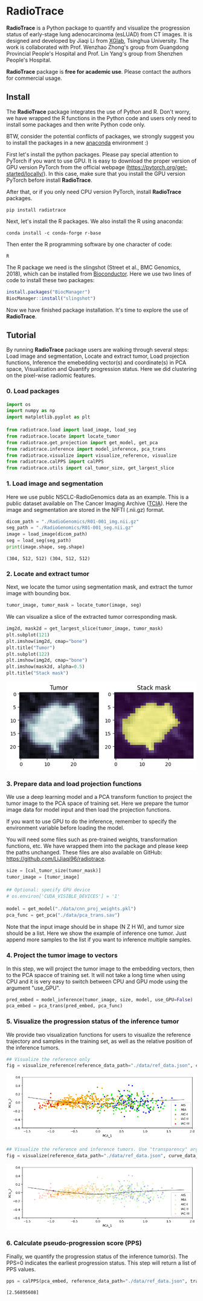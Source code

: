 # RadioTrace

**RadioTrace** is a Python package to quantify and visualize the progression status of early-stage lung adenocarcinoma (esLUAD) from CT images. It is designed and developed by Jiaqi Li from [XGlab](http://bioinfo.au.tsinghua.edu.cn/member/xuegonglab/), Tsinghua University. The work is collaborated with Prof. Wenzhao Zhong's group from Guangdong Provincial People's Hospital and Prof. Lin Yang's group from Shenzhen People's Hospital.

**RadioTrace** package is **free for academic use**. Please contact the authors for commercial usage.

## Install
The **RadioTrace** package integrates the use of Python and R. Don't worry, we have wrapped the R functions in the Python code and users only need to install some packages and then write Python code only.  

BTW, consider the potential conflicts of packages, we strongly suggest you to install the packages in a new [anaconda](https://www.anaconda.com/products/distribution) environment :)  

First let's install the python packages. Please pay special attention to PyTorch if you want to use GPU. It is easy to download the proper version of GPU version PyTorch from the official webpage (https://pytorch.org/get-started/locally/). In this case, make sure that you install the GPU version PyTorch before install **RadioTrace**.  

After that, or if you only need CPU version PyTorch, install **RadioTrace** packages.
```
pip install radiotrace
```

Next, let's install the R packages. We also install the R using anaconda:  
```
conda install -c conda-forge r-base
```

Then enter the R programming software by one character of code:
```
R
```

The R package we need is the slingshot (Street et al., BMC Genomics, 2018), which can be installed from [Bioconductor](https://www.bioconductor.org/packages/release/bioc/html/slingshot.html). Here we use two lines of code to install these two packages:  
```R
install.packages("BiocManager")  
BiocManager::install("slingshot")
```

Now we have finished package installation. It's time to explore the use of **RadioTrace**.  



## Tutorial

By running **RadioTrace** package users are walking through several steps: Load image and segmentation, Locate and extract tumor, Load projection functions, Inference the emebedding vector(s) and coordinate(s) in PCA space, Visualization and Quantify progression status. Here we did clustering on the pixel-wise radiomic features.   

### 0. Load packages

```python
import os
import numpy as np
import matplotlib.pyplot as plt

from radiotrace.load import load_image, load_seg
from radiotrace.locate import locate_tumor
from radiotrace.get_projection import get_model, get_pca
from radiotrace.inference import model_inference, pca_trans
from radiotrace.visualize import visualize_reference, visualize
from radiotrace.calPPS import calPPS
from radiotrace.utils import cal_tumor_size, get_largest_slice
```

### 1. Load image and segmentation

Here we use public NSCLC-RadioGenomics data as an example. This is a public dataset available on The Cancer Imaging Archive ([TCIA](https://www.cancerimagingarchive.net/)). Here the image and segmentation are stored in the NIFTI (.nii.gz) format.  


```python
dicom_path = "./RadioGenomics/R01-001_img.nii.gz"
seg_path = "./RadioGenomics/R01-001_seg.nii.gz"
image = load_image(dicom_path)
seg = load_seg(seg_path)
print(image.shape, seg.shape)
```

```
(304, 512, 512) (304, 512, 512)
```


### 2. Locate and extract tumor

Next, we locate the tumor using segmentation mask, and extract the tumor image with bounding box.   
```python
tumor_image, tumor_mask = locate_tumor(image, seg)
```

We can visualize a slice of the extracted tumor corresponding mask.
```python
img2d, mask2d = get_largest_slice(tumor_image, tumor_mask)
plt.subplot(121)
plt.imshow(img2d, cmap="bone")
plt.title("Tumor")
plt.subplot(122)
plt.imshow(img2d, cmap="bone")
plt.imshow(mask2d, alpha=0.5)
plt.title("Stack mask")
```

![p1](https://github.com/LiJiaqi96/radiotrace/blob/main/figures/p1.png?raw=true)


### 3. Prepare data and load projection functions

We use a deep learning model and a PCA transform function to project the tumor image to the PCA space of training set. Here we prepare the tumor image data for model input and then load the projection functions.  

If you want to use GPU to do the inference, remember to specify the environment variable before loading the model.  

You will need some files such as pre-trained weights, transformation functions, etc. We have wrapped them into the package and please keep the paths unchanged. These files are also available on GitHub: https://github.com/LiJiaqi96/radiotrace.

```python
size = [cal_tumor_size(tumor_mask)]
tumor_image = [tumor_image]

## Optional: specify GPU device
# os.environ['CUDA_VISIBLE_DEVICES'] = '1'

model = get_model("./data/cnn_proj_weights.pkl")
pca_func = get_pca("./data/pca_trans.sav")
```

Note that the input image should be in shape (N Z H W), and tumor size should be a list. Here we show the example of inference one tumor. Just append more samples to the list if you want to inference multiple samples.  


### 4. Project the tumor image to vectors

In this step, we will project the tumor image to the embedding vectors, then to the PCA spacce of training set. It will not take a long time when using CPU and it is very easy to switch between CPU and GPU mode using the argument "use_GPU".  

```python
pred_embed = model_inference(tumor_image, size, model, use_GPU=False)
pca_embed = pca_trans(pred_embed, pca_func)
```


### 5. Visualize the progression status of the inference tumor  

We provide two visualization functions for users to visualize the reference trajectory and samples in the training set, as well as the relative position of the inference tumors.  

```python
## Visualize the reference only
fig = visualize_reference(reference_data_path="./data/ref_data.json", curve_data_path="./data/curve_data.npy")
```
![p2](https://github.com/LiJiaqi96/radiotrace/blob/main/figures/p2.png?raw=true)

```python
## Visualize the reference and inference tumors. Use "transparency" argument to adjust the color of training samples.
fig = visualize(reference_data_path="./data/ref_data.json", curve_data_path="./data/curve_data.npy", transparency=0.2)
```
![p3](https://github.com/LiJiaqi96/radiotrace/blob/main/figures/p3.png?raw=true)


### 6. Calculate pseudo-progression score (PPS)

Finally, we quantify the progression status of the inference tumor(s). The PPS=0 indicates the earliest progression status. This step will return a list of PPS values.  

```python
pps = calPPS(pca_embed, reference_data_path="./data/ref_data.json", traj_obj_path="./data/traj_obj.rds")
```

```
[2.56895608]
```
